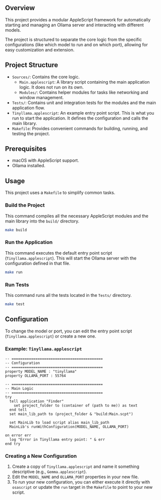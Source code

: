 ## Overview

This project provides a modular AppleScript framework for automatically starting and managing an Ollama server and interacting with different models.

The project is structured to separate the core logic from the specific configurations (like which model to run and on which port), allowing for easy customization and extension.

## Project Structure

- `Sources/`: Contains the core logic.
  - `Main.applescript`: A library script containing the main application logic. It does not run on its own.
  - `Modules/`: Contains helper modules for tasks like networking and window management.
- `Tests/`: Contains unit and integration tests for the modules and the main application flow.
- `Tinyllama.applescript`: An example entry point script. This is what you run to start the application. It defines the configuration and calls the main library.
- `Makefile`: Provides convenient commands for building, running, and testing the project.

## Prerequisites

- macOS with AppleScript support.
- Ollama installed.

## Usage

This project uses a `Makefile` to simplify common tasks.

### Build the Project

This command compiles all the necessary AppleScript modules and the main library into the `build/` directory.

```bash
make build
```

### Run the Application

This command executes the default entry point script (`Tinyllama.applescript`). This will start the Ollama server with the configuration defined in that file.

```bash
make run
```

### Run Tests

This command runs all the tests located in the `Tests/` directory.

```bash
make test
```

## Configuration

To change the model or port, you can edit the entry point script (`Tinyllama.applescript`) or create a new one.

### Example: `Tinyllama.applescript`

```applescript
-- ==========================================
-- Configuration
-- ==========================================
property MODEL_NAME : "tinyllama"
property OLLAMA_PORT : 55764

-- ==========================================
-- Main Logic
-- ==========================================
try
  tell application "Finder"
    set project_folder to (container of (path to me)) as text
  end tell
  set main_lib_path to (project_folder & "build:Main.scpt")

  set MainLib to load script alias main_lib_path
  MainLib's runWithConfiguration(MODEL_NAME, OLLAMA_PORT)

on error err
  log "Error in Tinyllama entry point: " & err
end try
```

### Creating a New Configuration

1.  Create a copy of `Tinyllama.applescript` and name it something descriptive (e.g., `Gemma.applescript`).
2.  Edit the `MODEL_NAME` and `OLLAMA_PORT` properties in your new file.
3.  To run your new configuration, you can either execute it directly with `osascript` or update the `run` target in the `Makefile` to point to your new script.
